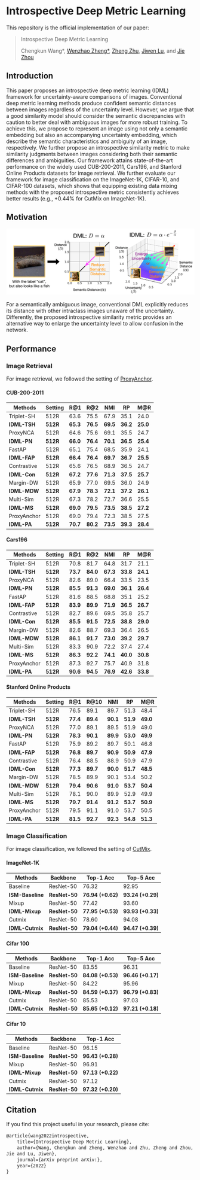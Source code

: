 # Introspective Deep Metric Learning

This repository is the official implementation of our paper:

>  Introspective Deep Metric Learning
>
> Chengkun Wang\*, [Wenzhao Zheng\*](https://scholar.google.com/citations?user=LdK9scgAAAAJ&hl=en), [Zheng Zhu](http://www.zhengzhu.net/), [Jiwen Lu](http://ivg.au.tsinghua.edu.cn/Jiwen_Lu/), and [Jie Zhou](https://scholar.google.com/citations?user=6a79aPwAAAAJ&hl=en&authuser=1)

## Introduction

This paper proposes an introspective deep metric learning (IDML) framework for uncertainty-aware comparisons of images. Conventional deep metric learning methods produce confident semantic distances between images regardless of the uncertainty level. However, we argue that a good similarity model should consider the semantic discrepancies with caution to better deal with ambiguous images for more robust training. To achieve this, we propose to represent an image using not only a semantic embedding but also an accompanying uncertainty embedding, which describe the semantic characteristics and ambiguity of an image, respectively. We further propose an introspective similarity metric to make similarity judgments between images considering both their semantic differences and ambiguities. Our framework attains state-of-the-art performance on the widely used CUB-200-2011, Cars196, and Stanford Online Products datasets for image retrieval. We further evaluate our framework for image classification on the ImageNet-1K, CIFAR-10, and CIFAR-100 datasets, which shows that equipping existing data mixing methods with the proposed introspective metric consistently achieves better results (e.g., +0.44% for CutMix on ImageNet-1K).

## Motivation

![motivation](./motivation.png)

For a semantically ambiguous image, conventional DML explicitly reduces its distance with other intraclass images unaware of the uncertainty.
Differently, the proposed introspective similarity metric provides an alternative way to enlarge the uncertainty level to allow confusion in the network.  

## Performance

### Image Retrieval

For image retrieval, we followed the setting of [ProxyAnchor](https://github.com/tjddus9597/Proxy-Anchor-CVPR2020).

#### CUB-200-2011
| Methods      | Setting  | R@1      | R@2      | NMI      | RP       | M@R      |
| ------------ | -------- | -------- | -------- | -------- | -------- | -------- |
| Triplet-SH   | 512R     | 63.6     | 75.5     | 67.9     | 35.1     | 24.0     |
| **IDML-TSH** | **512R** | **65.3** | **76.5** | **69.5** | **36.2** | **25.0** |
| ProxyNCA     | 512R     | 64.6     | 75.6     | 69.1     | 35.5     | 24.7     |
| **IDML-PN**  | **512R** | **66.0** | **76.4** | **70.1** | **36.5** | **25.4** |
| FastAP       | 512R     | 65.1     | 75.4     | 68.5     | 35.9     | 24.1     |
| **IDML-FAP** | **512R** | **66.4** | **76.4** | **69.7** | **36.7** | **25.5** |
| Contrastive  | 512R     | 65.6     | 76.5     | 68.9     | 36.5     | 24.7     |
| **IDML-Con** | **512R** | **67.2** | **77.6** | **71.3** | **37.5** | **25.7** |
| Margin-DW    | 512R     | 65.9     | 77.0     | 69.5     | 36.0     | 24.9     |
| **IDML-MDW** | **512R** | **67.9** | **78.3** | **72.1** | **37.2** | **26.1** |
| Multi-Sim    | 512R     | 67.3     | 78.2     | 72.7     | 36.6     | 25.5     |
| **IDML-MS**  | **512R** | **69.0** | **79.5** | **73.5** | **38.5** | **27.2** |
| ProxyAnchor  | 512R     | 69.0     | 79.4     | 72.3     | 38.5     | 27.5     |
| **IDML-PA**  | **512R** | **70.7** | **80.2** | **73.5** | **39.3** | **28.4** |

#### Cars196
| Methods      | Setting  | R@1      | R@2      | NMI      | RP       | M@R      |
| ------------ | -------- | -------- | -------- | -------- | -------- | -------- |
| Triplet-SH   | 512R     | 70.8     | 81.7     | 64.8     | 31.7     | 21.1     |
| **IDML-TSH** | **512R** | **73.7** | **84.0** | **67.3** | **33.8** | **24.1** |
| ProxyNCA     | 512R     | 82.6     | 89.0     | 66.4     | 33.5     | 23.5     |
| **IDML-PN**  | **512R** | **85.5** | **91.3** | **69.0** | **36.1** | **26.4** |
| FastAP       | 512R     | 81.6     | 88.5     | 68.8     | 35.1     | 25.2     |
| **IDML-FAP** | **512R** | **83.9** | **89.9** | **71.9** | **36.5** | **26.7** |
| Contrastive  | 512R     | 82.7     | 89.6     | 69.5     | 35.8     | 25.7     |
| **IDML-Con** | **512R** | **85.5** | **91.5** | **72.5** | **38.8** | **29.0** |
| Margin-DW    | 512R     | 82.6     | 88.7     | 69.3     | 36.4     | 26.5     |
| **IDML-MDW** | **512R** | **86.1** | **91.7** | **73.0** | **39.2** | **29.7** |
| Multi-Sim    | 512R     | 83.3     | 90.9     | 72.2     | 37.4     | 27.4     |
| **IDML-MS**  | **512R** | **86.3** | **92.2** | **74.1** | **40.0** | **30.8** |
| ProxyAnchor  | 512R     | 87.3     | 92.7     | 75.7     | 40.9     | 31.8     |
| **IDML-PA**  | **512R** | **90.6** | **94.5** | **76.9** | **42.6** | **33.8** |


#### Stanford Online Products
| Methods      | Setting  | R@1      | R@10     | NMI      | RP       | M@R      |
| ------------ | -------- | -------- | -------- | -------- | -------- | -------- |
| Triplet-SH   | 512R     | 76.5     | 89.1     | 89.7     | 51.3     | 48.4     |
| **IDML-TSH** | **512R** | **77.4** | **89.4** | **90.1** | **51.9** | **49.0** |
| ProxyNCA     | 512R     | 77.0     | 89.1     | 89.5     | 51.9     | 49.0     |
| **IDML-PN**  | **512R** | **78.3** | **90.1** | **89.9** | **53.0** | **49.9** |
| FastAP       | 512R     | 75.9     | 89.2     | 89.7     | 50.1     | 46.8     |
| **IDML-FAP** | **512R** | **76.8** | **89.7** | **90.9** | **50.9** | **47.9** |
| Contrastive  | 512R     | 76.4     | 88.5     | 88.9     | 50.9     | 47.9     |
| **IDML-Con** | **512R** | **77.3** | **89.7** | **90.0** | **51.7** | **48.5** |
| Margin-DW    | 512R     | 78.5     | 89.9     | 90.1     | 53.4     | 50.2     |
| **IDML-MDW** | **512R** | **79.4** | **90.6** | **91.0** | **53.7** | **50.4** |
| Multi-Sim    | 512R     | 78.1     | 90.0     | 89.9     | 52.9     | 49.9     |
| **IDML-MS**  | **512R** | **79.7** | **91.4** | **91.2** | **53.7** | **50.9** |
| ProxyAnchor  | 512R     | 79.5     | 91.1     | 91.0     | 53.7     | 50.5     |
| **IDML-PA**  | **512R** | **81.5** | **92.7** | **92.3** | **54.8** | **51.3** |




### Image Classification

For image classification, we followed the setting of [CutMix](https://github.com/clovaai/CutMix-PyTorch).

#### ImageNet-1K

| Methods          | Backbone      | Top-1 Acc         | Top-5 Acc         |
| ---------------- | ------------- | ----------------- | ----------------- |
| Baseline         | ResNet-50     | 76.32             | 92.95             |
| **ISM-Baseline** | **ResNet-50** | **76.94 (+0.62)** | **93.24 (+0.29)** |
| Mixup            | ResNet-50     | 77.42             | 93.60             |
| **IDML-Mixup**   | **ResNet-50** | **77.95 (+0.53)** | **93.93 (+0.33)** |
| Cutmix           | ResNet-50     | 78.60             | 94.08             |
| **IDML-Cutmix**  | **ResNet-50** | **79.04 (+0.44)** | **94.47 (+0.39)** |

#### Cifar 100
| Methods          | Backbone      | Top-1 Acc         | Top-5 Acc         |
| ---------------- | ------------- | ----------------- | ----------------- |
| Baseline         | ResNet-50     | 83.55             | 96.31             |
| **ISM-Baseline** | **ResNet-50** | **84.08 (+0.53)** | **96.46 (+0.17)** |
| Mixup            | ResNet-50     | 84.22             | 95.96             |
| **IDML-Mixup**   | **ResNet-50** | **84.59 (+0.37)** | **96.79 (+0.83)** |
| Cutmix           | ResNet-50     | 85.53             | 97.03             |
| **IDML-Cutmix**  | **ResNet-50** | **85.65 (+0.12)** | **97.21 (+0.18)** |

#### Cifar 10
| Methods          | Backbone      | Top-1 Acc         |
| ---------------- | ------------- | ----------------- |
| Baseline         | ResNet-50     | 96.15             |
| **ISM-Baseline** | **ResNet-50** | **96.43 (+0.28)** |
| Mixup            | ResNet-50     | 96.91             |
| **IDML-Mixup**   | **ResNet-50** | **97.13 (+0.22)** |
| Cutmix           | ResNet-50     | 97.12             |
| **IDML-Cutmix**  | **ResNet-50** | **97.32 (+0.20)** |



## Citation

If you find this project useful in your research, please cite:

````
@article{wang2022introspective,
    title={Introspective Deep Metric Learning},
    author={Wang, Chengkun and Zheng, Wenzhao and Zhu, Zheng and Zhou, Jie and Lu, Jiwen},
    journal={arXiv preprint arXiv:},
    year={2022}
}
````
